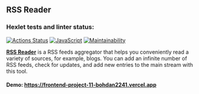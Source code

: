 ## RSS Reader

### Hexlet tests and linter status:
[![Actions Status](https://github.com/Bohdan2241/frontend-project-11/workflows/hexlet-check/badge.svg)](https://github.com/Bohdan2241/frontend-project-11/actions)
[![JavaScript](https://github.com/Bohdan2241/frontend-project-11/actions/workflows/javascript.yml/badge.svg)](https://github.com/Bohdan2241/frontend-project-11/actions/workflows/javascript.yml)
[![Maintainability](https://api.codeclimate.com/v1/badges/2bb15555313067c90a46/maintainability)](https://codeclimate.com/github/Bohdan2241/frontend-project-11/maintainability)

[**RSS Reader**](https://frontend-project-11-bohdan2241.vercel.app/) is a RSS feeds aggregator that helps you conveniently read a variety of sources, for example, blogs. You can add an infinite number of RSS feeds, check for updates, and add new entries to the main stream with this tool.

#### Demo: https://frontend-project-11-bohdan2241.vercel.app